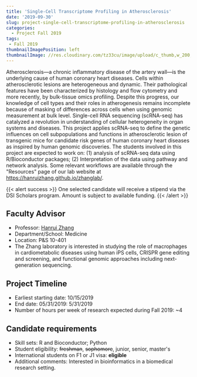 ```yaml
---
title: 'Single-Cell Transcriptome Profiling in Atherosclerosis'
date: '2019-09-30'
slug: project-single-cell-transcriptome-profiling-in-atherosclerosis
categories:
  - Project Fall 2019
tags:
 - Fall 2019
thumbnailImagePosition: left
thumbnailImage: //res.cloudinary.com/tz33cu/image/upload/c_thumb,w_200,g_face/v1547675604/2000px-Capsule__ge%CC%81lule.svg_spzxwr.png
---
```

Atherosclerosis—a chronic inflammatory disease of the artery wall—is the underlying cause of human coronary heart diseases. Cells within atherosclerotic lesions are heterogeneous and dynamic. Their pathological features have been characterized by histology and flow cytometry and more recently, by bulk-tissue omics profiling. Despite this progress, our knowledge of cell types and their roles in atherogenesis remains incomplete because of masking of differences across cells when using genomic measurement at bulk level. Single-cell RNA sequencing (scRNA-seq) has catalyzed a revolution in understanding of cellular heterogeneity in organ systems and diseases. This project applies scRNA-seq to define the genetic influences on cell subpopulations and functions in atherosclerotic lesion of transgenic mice for candidate risk genes of human coronary heart diseases as inspired by human genomic discoveries. The students involved in this project are expected to work on: (1) analysis of scRNA-seq data using R/Bioconductor packages; (2) Interpretation of the data using pathway and network analysis. Some relevant workflows are available through the "Resources" page of our lab website at https://hanruizhang.github.io/zhanglab/.

<!--more-->

{{< alert success >}}
One selected candidate will receive a stipend via the DSI Scholars program. Amount is subject to available funding.
{{< /alert >}}

## Faculty Advisor
+ Professor: [Hanrui Zhang](https://hanruizhang.github.io/zhanglab/)
+ Department/School: Medicine
+ Location: P&S 10-401
+ The Zhang laboratory is interested in studying the role of macrophages in cardiometabolic diseases using human iPS cells, CRISPR gene editing and screening, and functional genomic approaches including next-generation sequencing.

## Project Timeline
+ Earliest starting date: 10/15/2019
+ End date: 05/31/2019: 5/31/2019
+ Number of hours per week of research expected during Fall 2019: ~4

## Candidate requirements
+ Skill sets: R and Bioconductor; Python
+ Student eligibility: ~~freshman~~, ~~sophomore~~, junior, senior, master's
+ International students on F1 or J1 visa: **eligible**
+ Additional comments: 
Interested in bioinformatics in a biomedical research setting. 
